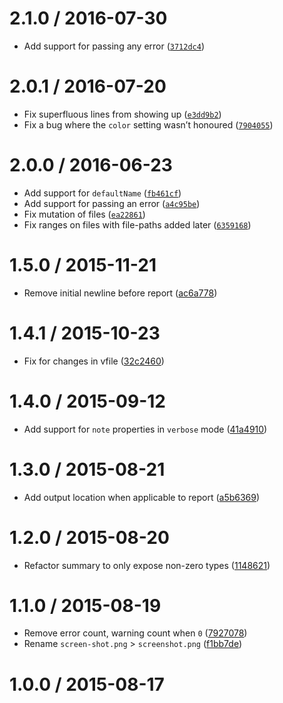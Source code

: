 <!--remark setext-->

<!--lint disable no-multiple-toplevel-headings heading-style-->

2.1.0 / 2016-07-30
==================

*   Add support for passing any error ([`3712dc4`](https://github.com/wooorm/vfile-reporter/commit/3712dc4))

2.0.1 / 2016-07-20
==================

*   Fix superfluous lines from showing up ([`e3dd9b2`](https://github.com/wooorm/vfile-reporter/commit/e3dd9b2))
*   Fix a bug where the `color` setting wasn’t honoured ([`7904055`](https://github.com/wooorm/vfile-reporter/commit/7904055))

2.0.0 / 2016-06-23
==================

*   Add support for `defaultName` ([`fb461cf`](https://github.com/wooorm/vfile-reporter/commit/fb461cf))
*   Add support for passing an error ([`a4c95be`](https://github.com/wooorm/vfile-reporter/commit/a4c95be))
*   Fix mutation of files ([`ea22861`](https://github.com/wooorm/vfile-reporter/commit/ea22861))
*   Fix ranges on files with file-paths added later ([`6359168`](https://github.com/wooorm/vfile-reporter/commit/6359168))

1.5.0 / 2015-11-21
==================

*   Remove initial newline before report ([ac6a778](https://github.com/wooorm/vfile-reporter/commit/ac6a778))

1.4.1 / 2015-10-23
==================

*   Fix for changes in vfile ([32c2460](https://github.com/wooorm/vfile-reporter/commit/32c2460))

1.4.0 / 2015-09-12
==================

*   Add support for `note` properties in `verbose` mode ([41a4910](https://github.com/wooorm/vfile-reporter/commit/41a4910))

1.3.0 / 2015-08-21
==================

*   Add output location when applicable to report ([a5b6369](https://github.com/wooorm/vfile-reporter/commit/a5b6369))

1.2.0 / 2015-08-20
==================

*   Refactor summary to only expose non-zero types ([1148621](https://github.com/wooorm/vfile-reporter/commit/1148621))

1.1.0 / 2015-08-19
==================

*   Remove error count, warning count when `0` ([7927078](https://github.com/wooorm/vfile-reporter/commit/7927078))
*   Rename `screen-shot.png` > `screenshot.png` ([f1bb7de](https://github.com/wooorm/vfile-reporter/commit/f1bb7de))

1.0.0 / 2015-08-17
==================
